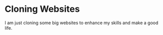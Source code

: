 # Cloning Websites  
I am just cloning some big websites to enhance my skills and make a good life.
